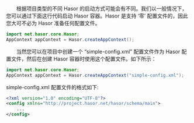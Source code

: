 &emsp;&emsp;根据项目类型的不同 Hasor 的启动方式可能会有不同。我们以一般情况下，您可以通过下面这行代码启动 Hasor 容器。Hasor 是支持 ‘零’ 配置文件的，因此您大可不必为 Hasor 准备任何配置文件。
```java
import net.hasor.core.Hasor;
AppContext appContext = Hasor.createAppContext();
```

&emsp;&emsp;当然您可以在项目中创建一个 “simple-config.xml” 配置文件作为 Hasor 配置文件，然后在创建 Hasor 容器时使用这个配置文件。如下所示：
```java
import net.hasor.core.Hasor;
AppContext appContext = Hasor.createAppContext("simple-config.xml");
```

simple-config.xml 配置文件的格式如下:
```xml
<?xml version="1.0" encoding="UTF-8"?>
<config xmlns="http://project.hasor.net/hasor/schema/main">
    ...
</config>
```